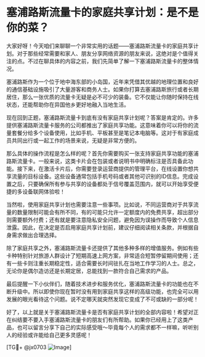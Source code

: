 # 塞浦路斯流量卡的家庭共享计划：是不是你的菜？

大家好呀！今天咱们来聊聊一个非常实用的话题——塞浦路斯流量卡的家庭共享计划。对于那些经常需要和家人、朋友分享网络资源的朋友来说，这绝对是个值得关注的点。不过在聊具体的内容之前，我们先简单了解一下塞浦路斯流量卡的整体情况。

塞浦路斯作为一个位于地中海东部的小岛国，近年来凭借其优越的地理位置和良好的通信基础设施吸引了大量游客和商务人士。如果你打算去塞浦路斯旅行或者长期居住，那么一张优质的流量卡无疑是必不可少的装备。它不仅能让你随时保持在线状态，还能帮助你在异国他乡更好地融入当地生活。

现在回到正题，塞浦路斯流量卡到底有没有家庭共享计划呢？答案是肯定的。许多提供塞浦路斯流量卡服务的公司都推出了家庭共享功能。这意味着你可以将你的流量套餐分给多个设备使用，比如手机、平板甚至是笔记本电脑等。这对于有家庭成员共同出行或一起工作的场景来说，无疑是非常方便的。

那么具体的操作流程是怎么样的呢？首先你需要购买一张支持家庭共享功能的塞浦路斯流量卡。一般来说，这类卡片会在包装或者说明书中明确标注是否具备此功能。接下来，在激活卡片后，你需要登录运营商提供的管理平台，在线设置你想共享流量的目标设备。这些设备通常包括手机号码或者其他可识别的ID信息。完成设置之后，只要确保所有参与共享的设备都处于信号覆盖范围内，就可以开始享受便捷的多设备联网体验啦！

当然啦，使用家庭共享计划也需要注意一些事项。比如说，不同运营商对于共享流量的数量限制可能会有所不同，有的可能只允许一定额度内的免费共享，超出部分则需要额外付费；还有就是要注意隐私安全问题，避免因为误操作而导致个人信息泄露。因此，在决定是否启用家庭共享计划前，建议仔细阅读相关条款，并根据自身需求做出合理选择。

除了家庭共享之外，塞浦路斯流量卡还提供了其他多种多样的增值服务。例如有些卡种特别针对旅游人群设计了短期高速上网方案，非常适合短暂停留期间使用；还有一些卡则注重长期稳定性，适合需要长时间驻扎在当地工作学习的人士。总之，无论你是偶尔造访还是长期定居，总能找到一款符合自己需求的产品。

最后提醒一下小伙伴们，随着技术进步和服务优化，塞浦路斯流量卡的功能也在不断升级中。所以即使你现在暂时没有用到家庭共享这样的高级功能，也完全可以用发展的眼光看待这个问题。说不定哪天就突然发现它变成了不可或缺的一部分呢！

好了，以上就是关于塞浦路斯流量卡是否有家庭共享计划的全部内容啦！希望对正在纠结要不要入手塞浦路斯流量卡的朋友们有所帮助。如果你已经用上了这类产品，也可以留言分享下自己的实际感受哦～毕竟每个人的需求都不一样嘛，听听别人的经验或许能给自己更多灵感呢！

[TG💪+ @jx0703 ![Image](https://github.com/user-attachments/assets/dbca1d08-cadb-493c-b0ec-ad6f7a83f270)]